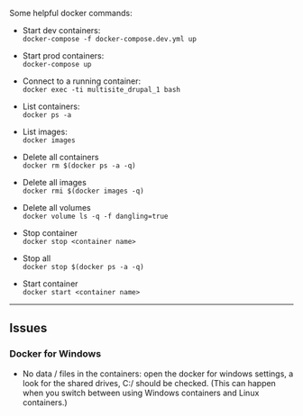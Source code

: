  Some helpful docker commands:


 - Start dev containers: <br />`docker-compose -f docker-compose.dev.yml up`
 - Start prod containers: <br />`docker-compose up`
 - Connect to a running container: <br />`docker exec -ti multisite_drupal_1 bash`

 - List containers: <br />`docker ps -a`
 - List images: <br />`docker images`
 - Delete all containers <br />`docker rm $(docker ps -a -q)`
 - Delete all images <br />`docker rmi $(docker images -q)`
 - Delete all volumes <br />`docker volume ls -q -f dangling=true`
 - Stop container <br />`docker stop <container name>`
 - Stop all <br />`docker stop $(docker ps -a -q)`
 - Start container <br />`docker start <container name>`
 
 ---
 
 ## Issues
 
 ### Docker for Windows

 - No data / files in the containers: open the docker for windows settings, a look for the shared drives, C:/ should be checked. (This can happen when you switch between using Windows containers and Linux containers.)
